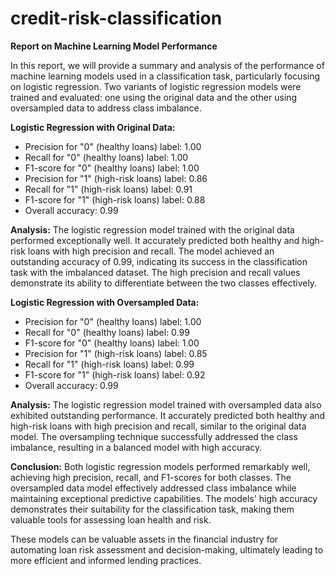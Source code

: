# credit-risk-classification
**Report on Machine Learning Model Performance**

In this report, we will provide a summary and analysis of the performance of machine learning models used in a classification task, particularly focusing on logistic regression. Two variants of logistic regression models were trained and evaluated: one using the original data and the other using oversampled data to address class imbalance.

**Logistic Regression with Original Data:**
- Precision for "0" (healthy loans) label: 1.00
- Recall for "0" (healthy loans) label: 1.00
- F1-score for "0" (healthy loans) label: 1.00
- Precision for "1" (high-risk loans) label: 0.86
- Recall for "1" (high-risk loans) label: 0.91
- F1-score for "1" (high-risk loans) label: 0.88
- Overall accuracy: 0.99

**Analysis:**
The logistic regression model trained with the original data performed exceptionally well. It accurately predicted both healthy and high-risk loans with high precision and recall. The model achieved an outstanding accuracy of 0.99, indicating its success in the classification task with the imbalanced dataset. The high precision and recall values demonstrate its ability to differentiate between the two classes effectively.

**Logistic Regression with Oversampled Data:**
- Precision for "0" (healthy loans) label: 1.00
- Recall for "0" (healthy loans) label: 0.99
- F1-score for "0" (healthy loans) label: 1.00
- Precision for "1" (high-risk loans) label: 0.85
- Recall for "1" (high-risk loans) label: 0.99
- F1-score for "1" (high-risk loans) label: 0.92
- Overall accuracy: 0.99

**Analysis:**
The logistic regression model trained with oversampled data also exhibited outstanding performance. It accurately predicted both healthy and high-risk loans with high precision and recall, similar to the original data model. The oversampling technique successfully addressed the class imbalance, resulting in a balanced model with high accuracy.

**Conclusion:**
Both logistic regression models performed remarkably well, achieving high precision, recall, and F1-scores for both classes. The oversampled data model effectively addressed class imbalance while maintaining exceptional predictive capabilities. The models' high accuracy demonstrates their suitability for the classification task, making them valuable tools for assessing loan health and risk.

These models can be valuable assets in the financial industry for automating loan risk assessment and decision-making, ultimately leading to more efficient and informed lending practices.
